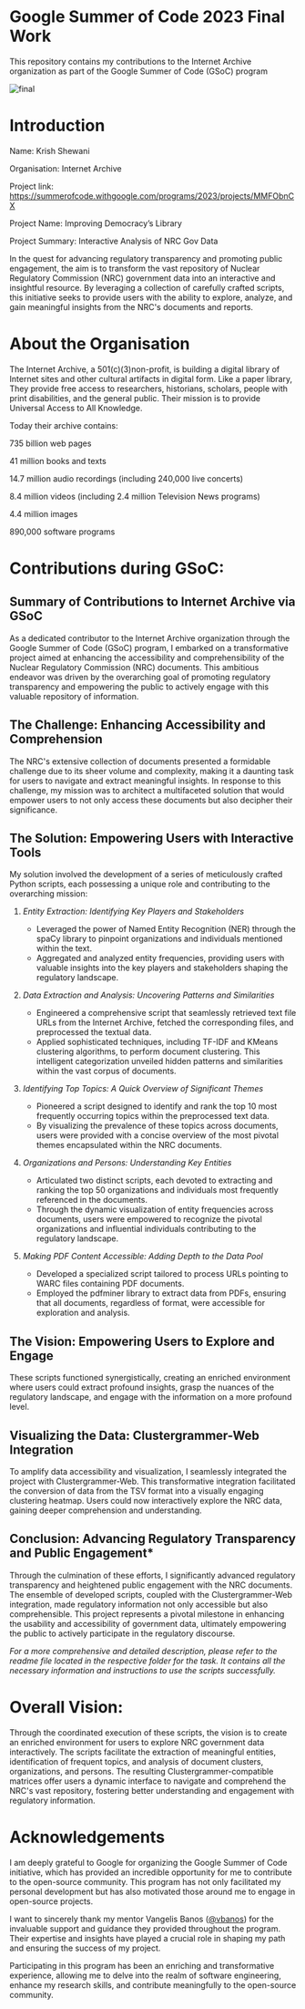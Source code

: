 # Google Summer of Code 2023 Final Work
This repository contains my contributions to the Internet Archive organization as part of the Google Summer of Code (GSoC) program 

![final](https://github.com/krish-910/GSoC_IA/assets/77330476/9148986c-d16a-4291-ba2c-029d0f85d4c0)

# Introduction
Name: Krish Shewani

Organisation: Internet Archive

Project link: https://summerofcode.withgoogle.com/programs/2023/projects/MMFObnCX 

Project Name: Improving Democracy’s Library

Project Summary: Interactive Analysis of NRC Gov Data

In the quest for advancing regulatory transparency and promoting public engagement, the aim is to transform the vast repository of Nuclear Regulatory Commission (NRC) government data into an interactive and insightful resource. By leveraging a collection of carefully crafted scripts, this initiative seeks to provide users with the ability to explore, analyze, and gain meaningful insights from the NRC's documents and reports.

# About the Organisation
The Internet Archive, a 501(c)(3)non-profit, is building a digital library of Internet sites and other cultural artifacts in digital form. Like a paper library, They provide free access to researchers, historians, scholars, people with print disabilities, and the general public. Their mission is to provide Universal Access to All Knowledge.

Today their archive contains:

735 billion web pages

41 million books and texts

14.7 million audio recordings (including 240,000 live concerts)

8.4 million videos (including 2.4 million Television News programs)

4.4 million images

890,000 software programs

# Contributions during GSoC:
## Summary of Contributions to Internet Archive via GSoC

As a dedicated contributor to the Internet Archive organization through the Google Summer of Code (GSoC) program, I embarked on a transformative project aimed at enhancing the accessibility and comprehensibility of the Nuclear Regulatory Commission (NRC) documents. This ambitious endeavor was driven by the overarching goal of promoting regulatory transparency and empowering the public to actively engage with this valuable repository of information.

## The Challenge: Enhancing Accessibility and Comprehension
The NRC's extensive collection of documents presented a formidable challenge due to its sheer volume and complexity, making it a daunting task for users to navigate and extract meaningful insights. In response to this challenge, my mission was to architect a multifaceted solution that would empower users to not only access these documents but also decipher their significance.

## The Solution: Empowering Users with Interactive Tools

My solution involved the development of a series of meticulously crafted Python scripts, each possessing a unique role and contributing to the overarching mission:

1. *Entity Extraction: Identifying Key Players and Stakeholders*
   - Leveraged the power of Named Entity Recognition (NER) through the spaCy library to pinpoint organizations and individuals mentioned within the text.
   - Aggregated and analyzed entity frequencies, providing users with valuable insights into the key players and stakeholders shaping the regulatory landscape.

2. *Data Extraction and Analysis: Uncovering Patterns and Similarities*
   - Engineered a comprehensive script that seamlessly retrieved text file URLs from the Internet Archive, fetched the corresponding files, and preprocessed the textual data.
   - Applied sophisticated techniques, including TF-IDF and KMeans clustering algorithms, to perform document clustering. This intelligent categorization unveiled hidden patterns and similarities within the vast corpus of documents.

3. *Identifying Top Topics: A Quick Overview of Significant Themes*
   - Pioneered a script designed to identify and rank the top 10 most frequently occurring topics within the preprocessed text data.
   - By visualizing the prevalence of these topics across documents, users were provided with a concise overview of the most pivotal themes encapsulated within the NRC documents.

4. *Organizations and Persons: Understanding Key Entities*
   - Articulated two distinct scripts, each devoted to extracting and ranking the top 50 organizations and individuals most frequently referenced in the documents.
   - Through the dynamic visualization of entity frequencies across documents, users were empowered to recognize the pivotal organizations and influential individuals contributing to the regulatory landscape.

5. *Making PDF Content Accessible: Adding Depth to the Data Pool*
   - Developed a specialized script tailored to process URLs pointing to WARC files containing PDF documents.
   - Employed the pdfminer library to extract data from PDFs, ensuring that all documents, regardless of format, were accessible for exploration and analysis.

## The Vision: Empowering Users to Explore and Engage
These scripts functioned synergistically, creating an enriched environment where users could extract profound insights, grasp the nuances of the regulatory landscape, and engage with the information on a more profound level.

## Visualizing the Data: Clustergrammer-Web Integration
To amplify data accessibility and visualization, I seamlessly integrated the project with Clustergrammer-Web. This transformative integration facilitated the conversion of data from the TSV format into a visually engaging clustering heatmap. Users could now interactively explore the NRC data, gaining deeper comprehension and understanding.

## Conclusion: Advancing Regulatory Transparency and Public Engagement*
Through the culmination of these efforts, I significantly advanced regulatory transparency and heightened public engagement with the NRC documents. The ensemble of developed scripts, coupled with the Clustergrammer-Web integration, made regulatory information not only accessible but also comprehensible. This project represents a pivotal milestone in enhancing the usability and accessibility of government data, ultimately empowering the public to actively participate in the regulatory discourse.


*For a more comprehensive and detailed description, please refer to the readme file located in the respective folder for the task. It contains all the necessary information and instructions to use the scripts successfully.*


# Overall Vision: 

Through the coordinated execution of these scripts, the vision is to create an enriched environment for users to explore NRC government data interactively. The scripts facilitate the extraction of meaningful entities, identification of frequent topics, and analysis of document clusters, organizations, and persons. The resulting Clustergrammer-compatible matrices offer users a dynamic interface to navigate and comprehend the NRC's vast repository, fostering better understanding and engagement with regulatory information.

# Acknowledgements
I am deeply grateful to Google for organizing the Google Summer of Code initiative, which has provided an incredible opportunity for me to contribute to the open-source community. This program has not only facilitated my personal development but has also motivated those around me to engage in open-source projects.

I want to sincerely thank my mentor Vangelis Banos ([@vbanos](https://github.com/vbanos)) for the invaluable support and guidance they provided throughout the program. Their expertise and insights have played a crucial role in shaping my path and ensuring the success of my project.

Participating in this program has been an enriching and transformative experience, allowing me to delve into the realm of software engineering, enhance my research skills, and contribute meaningfully to the open-source community.
